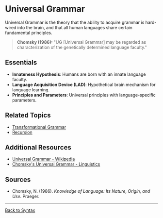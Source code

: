 # Universal Grammar

Universal Grammar is the theory that the ability to acquire grammar is hard-wired into the brain, and that all human languages share certain fundamental principles.

> **Chomsky (1986):**
> "UG [Universal Grammar] may be regarded as characterization of the genetically determined language faculty."

## Essentials

- **Innateness Hypothesis**: Humans are born with an innate language faculty.
- **Language Acquisition Device (LAD)**: Hypothetical brain mechanism for language learning.
- **Principles and Parameters**: Universal principles with language-specific parameters.

## Related Topics

- [Transformational Grammar](Transformational-Grammar.md)
- [Recursion](Recursion.md)

## Additional Resources

- [Universal Grammar - Wikipedia](https://en.wikipedia.org/wiki/Universal_grammar)
- [Chomsky's Universal Grammar - Linguistics](https://www.linguisticsociety.org/resource/universal-grammar)

## Sources

- Chomsky, N. (1986). *Knowledge of Language: Its Nature, Origin, and Use*. Praeger.

---

[Back to Syntax](../README.md)
